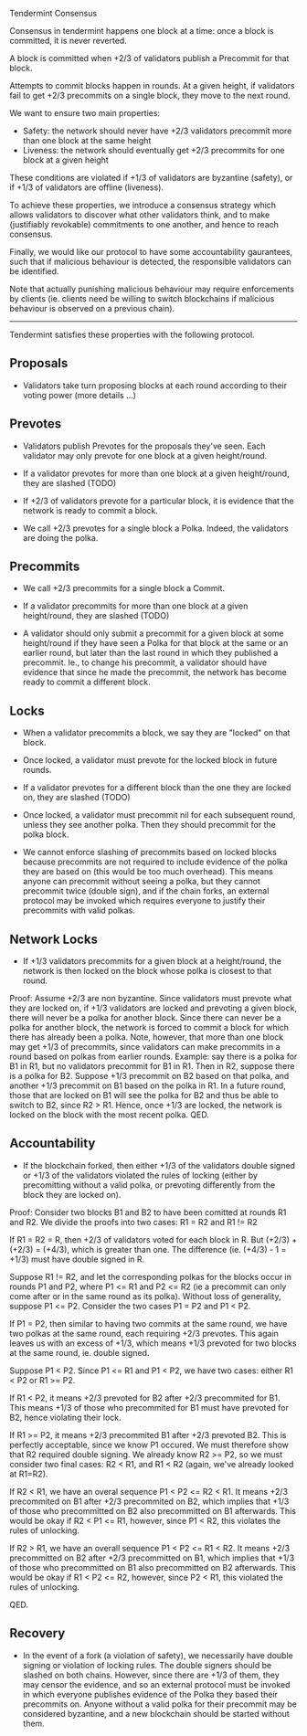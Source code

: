 Tendermint Consensus

Consensus in tendermint happens one block at a time: once a block is committed, it is never reverted.

A block is committed when +2/3 of validators publish a Precommit for that block.

Attempts to commit blocks happen in rounds. At a given height, if validators fail to get +2/3 precommits on a single block, they move to the next round.

We want to ensure two main properties:

- Safety: the network should never have +2/3 validators precommit more than one block at the same height
- Liveness: the network should eventually get +2/3 precommits for one block at a given height 

These conditions are violated if +1/3 of validators are byzantine (safety), or if +1/3 of validators are offline (liveness).

To achieve these properties, we introduce a consensus strategy which allows validators to discover what other validators think, and to make (justifiably revokable) commitments to one another, and hence to reach consensus. 

Finally, we would like our protocol to have some accountability gaurantees, such that if malicious behaviour is detected, the responsible validators can be identified.

Note that actually punishing malicious behaviour may require enforcements by clients (ie. clients need be willing to switch blockchains if malicious behaviour is observed on a previous chain).

--------------------

Tendermint satisfies these properties with the following protocol.

## Proposals

* Validators take turn proposing blocks at each round according to their voting power (more details ...)

## Prevotes

* Validators publish Prevotes for the proposals they've seen. Each validator may only prevote for one block at a given height/round.

* If a validator prevotes for more than one block at a given height/round, they are slashed (TODO)

* If +2/3 of validators prevote for a particular block, it is evidence that the network is ready to commit a block.

* We call +2/3 prevotes for a single block a Polka. Indeed, the validators are doing the polka.

## Precommits

* We call +2/3 precommits for a single block a Commit. 

* If a validator precommits for more than one block at a given height/round, they are slashed (TODO)

* A validator should only submit a precommit for a given block at some height/round if they have seen a Polka for that block at the same or an earlier round, but later than the last round in which they published a precommit. Ie., to change his precommit, a validator should have evidence that since he made the precommit, the network has become ready to commit a different block.

## Locks

* When a validator precommits a block, we say they are "locked" on that block.

* Once locked, a validator must prevote for the locked block in future rounds. 

* If a validator prevotes for a different block than the one they are locked on, they are slashed (TODO)

* Once locked, a validator must precommit nil for each subsequent round, unless they see another polka. Then they should precommit for the polka block.

* We cannot enforce slashing of precommits based on locked blocks because precommits are not required to include evidence of the polka they are based on (this would be too much overhead). This means anyone can precommit without seeing a polka, but they cannot precommit twice (double sign), and if the chain forks, an external protocol may be invoked which requires everyone to justify their precommits with valid polkas.

## Network Locks

* If +1/3 validators precommits for a given block at a height/round, the network is then locked on the block whose polka is closest to that round. 

Proof: Assume +2/3 are non byzantine. Since validators must prevote what they are locked on, if +1/3 validators are locked and prevoting a given block, there will never be a polka for another block. Since there can never be a polka for another block, the network is forced to commit a block for which there has already been a polka. Note, however, that more than one block may get +1/3 of precommits, since validators can make precommits in a round based on polkas from earlier rounds. Example: say there is a polka for B1 in R1, but no validators precommit for B1 in R1. Then in R2, suppose there is a polka for B2. Suppose +1/3 precommit on B2 based on that polka, and another +1/3 precommit on B1 based on the polka in R1. In a future round, those that are locked on B1 will see the polka for B2 and thus be able to switch to B2, since R2 > R1. Hence, once +1/3 are locked, the network is locked on the block with the most recent polka. QED.

## Accountability

* If the blockchain forked, then either +1/3 of the validators double signed or +1/3 of the validators violated the rules of locking (either by precomitting without a valid polka, or prevoting differently from the block they are locked on).

Proof: Consider two blocks B1 and B2 to have been comitted at rounds R1 and R2. We divide the proofs into two cases: R1 = R2 and R1 != R2

If R1 = R2 = R, then +2/3 of validators voted for each block in R. But (+2/3) + (+2/3) = (+4/3), which is greater than one. The difference (ie. (+4/3) - 1 = +1/3) must have double signed in R.

Suppose R1 != R2, and let the corresponding polkas for the blocks occur in rounds P1 and P2, where P1 <= R1 and P2 <= R2 (ie a precommit can only come after or in the same round as its polka). Without loss of generality, suppose P1 <= P2. Consider the two cases P1 = P2 and P1 < P2.

If P1 = P2, then similar to having two commits at the same round, we have two polkas at the same round, each requiring +2/3 prevotes. This again leaves us with an excess of +1/3, which means +1/3 prevoted for two blocks at the same round, ie. double signed.

Suppose P1 < P2. Since P1 <= R1 and P1 < P2, we have two cases: either R1 < P2 or R1 >= P2.

If R1 < P2, it means +2/3 prevoted for B2 after +2/3 precommited for B1. This means +1/3 of those who precommited for B1 must have prevoted for B2, hence violating their lock.

If R1 >= P2, it means +2/3 precommited B1 after +2/3 prevoted B2. This is perfectly acceptable, since we know P1 occured. We must therefore show that R2 required double signing. We already know R2 >= P2, so we must consider two final cases: R2 < R1, and R1 < R2 (again, we've already looked at R1=R2).

If R2 < R1, we have an overal sequence P1 < P2 <= R2 < R1. It means +2/3 precommited on B1 after +2/3 precommited on B2, which implies that +1/3 of those who precommitted on B2 also precommitted on B1 afterwards. This would be okay if R2 < P1 <= R1, however, since P1 < R2, this violates the rules of unlocking.

If R2 > R1, we have an overall sequence P1 < P2 <= R1 < R2. It means +2/3 precommitted on B2 after +2/3 precommitted on B1, which implies that +1/3 of those who precommitted on B1 also precommitted on B2 afterwards. This would be okay if R1 < P2 <= R2, however, since P2 < R1, this violated the rules of unlocking.

QED.


## Recovery

* In the event of a fork (a violation of safety), we necessarily have double signing or violation of locking rules. The double signers should be slashed on both chains. However, since there are +1/3 of them, they may censor the evidence, and so an external protocol must be invoked in which everyone publishes evidence of the Polka they based their precommits on. Anyone without a valid polka for their precommit may be considered byzantine, and a new blockchain should be started without them.

